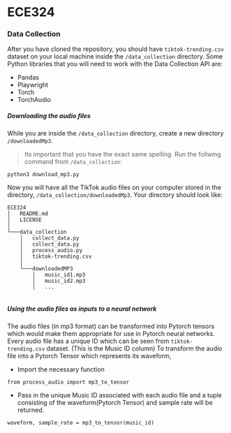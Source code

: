 # ECE324
### Data Collection 
After you have cloned the repository, you should have `tiktok-trending.csv` dataset on your local machine inside the `/data_collection` directory. 
Some Python libraries that you will need to work with the Data Collection API are: 
- Pandas
- Playwright 
- Torch 
- TorchAudio
##### Downloading the audio files 
While you are inside the `/data_collection` directory, create a new directory `/downloadedMp3`. 
> Its important that you have the exact same spelling. 
Run the follwing command from `/data_collection`: 
```
python3 download_mp3.py
```
Now you will have all the TikTok audio files on your computer stored in the directory, `/data_collection/downloadedMp3`. Your directory should look like:
```
ECE324
│   README.md
│   LICENSE   
│
└───data_collection
    │   collect_data.py
    │   collect_data.py
    │   process_audio.py
    │   tiktok-trending.csv
    │   
    └───downloadedMP3
        │   music_id1.mp3
        │   music_id2.mp3
        │   ...
   

```
##### Using the audio files as inputs to a neural network 
The audio files (in mp3 format) can be transformed into Pytorch tensors which would make them appropriate for use in Pytorch neural networks. 
Every audio file has a unique ID which can be seen from `tiktok-trending.csv` dataset. (This is the Music ID column)
To transform the audio file into a Pytorch Tensor which represents its waveform, 
- Import the necessary function 
```python3
from process_audio import mp3_to_tensor
```
- Pass in the unique Music ID associated with each audio file and a tuple consisting of the waveform(Pytorch Tensor) and sample rate will be returned. 
```python3
waveform, sample_rate = mp3_to_tensor(music_id)
```
